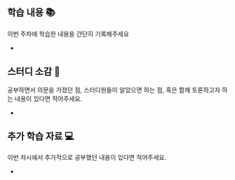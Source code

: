 <!-- PR 이름은 아래와 같이 해주세요!! -->
<!-- 예시: [이름] O주차 과제 제출 -->

## 학습 내용 📚

이번 주차에 학습한 내용을 간단히 기록해주세요

-

## 스터디 소감 💬

공부하면서 의문을 가졌던 점, 스터디원들이 알았으면 하는 점, 혹은 함께 토론하고자 하는 내용이 있다면 적어주세요.

-

## 추가 학습 자료 💻

이번 차시에서 추가적으로 공부했던 내용이 있다면 적어주세요.

-
